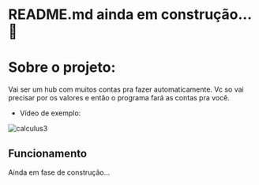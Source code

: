 # README.md ainda em construção... 🚧

# Sobre o projeto:
Vai ser um hub com muitos contas pra fazer automaticamente.
Vc so vai precisar por os valores e então o programa fará as contas pra você.

- Vídeo de exemplo:


![calculus3](https://user-images.githubusercontent.com/77214080/112247956-e5b50a80-8c33-11eb-8626-5d85dee95646.gif)

## Funcionamento
Ainda em fase de construção...
